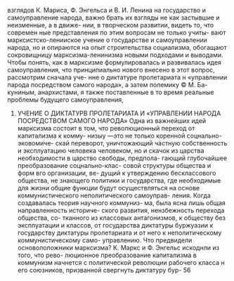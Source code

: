 взглядов К. Мариса, Ф. Энгельса и В. И. Ленина на
государство и самоуправление народа, важно брать их
взгляды не как застывшие и неизменные, а в движе-
нии, в творческом развитии, видеть то, что современ
ные представления по этим вопросам не только учиты-
вают марксистско-ленииское учение о государстве и
самоуправлении народа, но и опираются на опыт
строительства социализма, обогащают сокровищницу
марксизма-ленинизма новыми подходами и выводами.
Чтобы понять, как в марксизме формулировалась и
развивалась идея самоуправления, что принципиально
нового внесено в этот вопрос, рассмотрим сначала уче-
нне о диктатуре пролетариата н «управлении парода
посредством самого народа», а затем полемику © М. Ба-
куниным, анархистами, я также поставленные в то
время реальные проблемы будущего самоуправления,
1. УЧЕНИЕ О ДИКТАТУРВ ПРОЛЕТАРИАТА
И «УПРАВЛЕНИИ НАРОДА ПОСРЕДСТВОМ
САМОГО НАРОДА»
Одна из важнейших идей марксизма состоит в том,
что революционный переход от капитализма к комму-
низыу —это не только коренной соцнально-эковомиче-
скай переворот, уничтожающий частную собственность
и эксплуатацию человека человеком, но и скачок из
царства необходимости в царство свободы, предпола-
гающий глубочайшее преобразование соцнально-клас-
совой структуры общества и форм вго организации, ве-
дущий к утверждению бесклассового общества, не
знающего политики и государства, где необходимые
для жизни общие функции будут осуществляться на
основе коммунистического неполитического самоуправ-
ления. Когда создавалась теория научного коммуниз-
ма, была ясна лишь общая направленность историче-
ского развития, нензбежность перехода общества, со-
тканного из классовых антагонизмов, к обществу без
эксплуатации и классов, от государства диктатуры
буржуазии к государству диктатуры пролетариата и
от него к неполитическому коммунистическому само-
управлению.
Что предвидели основололожники марксизма?
К. Маркс и Ф. Энгельс искоднли из того, что рево-
люционное преобразование капитализма в коммунизм
начнется с политической революции рабочего класса н
его союзников, призванной свергнуть диктатуру бур-
56
